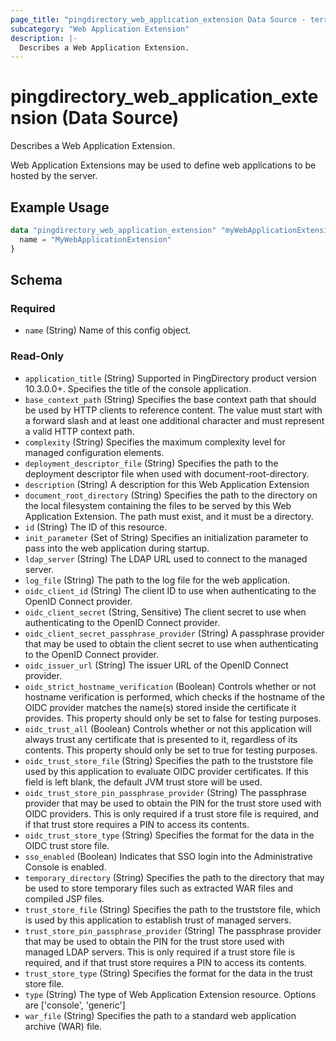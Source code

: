 ```yaml
---
page_title: "pingdirectory_web_application_extension Data Source - terraform-provider-pingdirectory"
subcategory: "Web Application Extension"
description: |-
  Describes a Web Application Extension.
---
```


# pingdirectory_web_application_extension (Data Source)

Describes a Web Application Extension.

Web Application Extensions may be used to define web applications to be hosted by the server.

## Example Usage

```terraform
data "pingdirectory_web_application_extension" "myWebApplicationExtension" {
  name = "MyWebApplicationExtension"
}
```

<!-- schema generated by tfplugindocs -->
## Schema

### Required

- `name` (String) Name of this config object.

### Read-Only

- `application_title` (String) Supported in PingDirectory product version 10.3.0.0+. Specifies the title of the console application.
- `base_context_path` (String) Specifies the base context path that should be used by HTTP clients to reference content. The value must start with a forward slash and at least one additional character and must represent a valid HTTP context path.
- `complexity` (String) Specifies the maximum complexity level for managed configuration elements.
- `deployment_descriptor_file` (String) Specifies the path to the deployment descriptor file when used with document-root-directory.
- `description` (String) A description for this Web Application Extension
- `document_root_directory` (String) Specifies the path to the directory on the local filesystem containing the files to be served by this Web Application Extension. The path must exist, and it must be a directory.
- `id` (String) The ID of this resource.
- `init_parameter` (Set of String) Specifies an initialization parameter to pass into the web application during startup.
- `ldap_server` (String) The LDAP URL used to connect to the managed server.
- `log_file` (String) The path to the log file for the web application.
- `oidc_client_id` (String) The client ID to use when authenticating to the OpenID Connect provider.
- `oidc_client_secret` (String, Sensitive) The client secret to use when authenticating to the OpenID Connect provider.
- `oidc_client_secret_passphrase_provider` (String) A passphrase provider that may be used to obtain the client secret to use when authenticating to the OpenID Connect provider.
- `oidc_issuer_url` (String) The issuer URL of the OpenID Connect provider.
- `oidc_strict_hostname_verification` (Boolean) Controls whether or not hostname verification is performed, which checks if the hostname of the OIDC provider matches the name(s) stored inside the certificate it provides. This property should only be set to false for testing purposes.
- `oidc_trust_all` (Boolean) Controls whether or not this application will always trust any certificate that is presented to it, regardless of its contents. This property should only be set to true for testing purposes.
- `oidc_trust_store_file` (String) Specifies the path to the truststore file used by this application to evaluate OIDC provider certificates. If this field is left blank, the default JVM trust store will be used.
- `oidc_trust_store_pin_passphrase_provider` (String) The passphrase provider that may be used to obtain the PIN for the trust store used with OIDC providers. This is only required if a trust store file is required, and if that trust store requires a PIN to access its contents.
- `oidc_trust_store_type` (String) Specifies the format for the data in the OIDC trust store file.
- `sso_enabled` (Boolean) Indicates that SSO login into the Administrative Console is enabled.
- `temporary_directory` (String) Specifies the path to the directory that may be used to store temporary files such as extracted WAR files and compiled JSP files.
- `trust_store_file` (String) Specifies the path to the truststore file, which is used by this application to establish trust of managed servers.
- `trust_store_pin_passphrase_provider` (String) The passphrase provider that may be used to obtain the PIN for the trust store used with managed LDAP servers. This is only required if a trust store file is required, and if that trust store requires a PIN to access its contents.
- `trust_store_type` (String) Specifies the format for the data in the trust store file.
- `type` (String) The type of Web Application Extension resource. Options are ['console', 'generic']
- `war_file` (String) Specifies the path to a standard web application archive (WAR) file.

